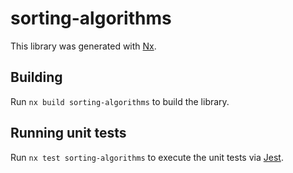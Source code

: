 # sorting-algorithms

This library was generated with [Nx](https://nx.dev).

## Building

Run `nx build sorting-algorithms` to build the library.

## Running unit tests

Run `nx test sorting-algorithms` to execute the unit tests via [Jest](https://jestjs.io).
